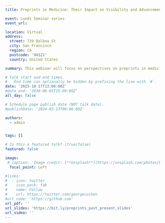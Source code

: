 ```yaml
---
title: Preprints in Medicine: Their Impact on Visibility and Advancement of Science

event: Lunds Seminar series
event_url: 

location: Virtual
address:
  street: 739 Balboa St
  city: San Francisco
  region: CA
  postcode: '94121'
  country: United States

summary: This webinar will focus on perspectives on preprints in medicine within the context of scientific publishing. Specifically, it will highlight their potential to accelerate the dissemination of knowledge, boost collaboration and increase researchers visibility. Jonny Coates will provide an overview of preprints, including their history and current landscape, while dispelling common myths.

# Talk start and end times.
#   End time can optionally be hidden by prefixing the line with `#`.
date: '2025-10-17T13:00:00Z'
#date_end: '2030-06-01T15:00:00Z'
all_day: false

# Schedule page publish date (NOT talk date).
#publishDate: '2024-03-13T00:00:00Z'

authors:
  - admin


tags: []

# Is this a featured talk? (true/false)
featured: false

image:
 # caption: 'Image credit: [**Unsplash**](https://unsplash.com/photos/bzdhc5b3Bxs)'
  focal_point: Left

#links:
#  - icon: twitter
#    icon_pack: fab
#    name: Follow
#    url: https://twitter.com/georgecushen
#url_code: 'https://github.com'
url_pdf: ''
url_slides: 'https://bit.ly/preprints_past_present_slides'
url_video: ''
---
```



